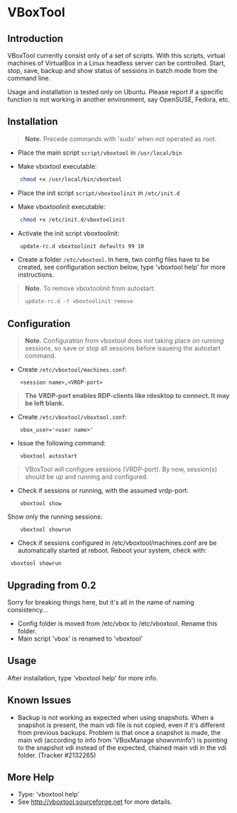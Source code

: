 VBoxTool
========

## Introduction
VBoxTool currently consist only of a set of scripts. With this scripts, virtual
machines of VirtualBox in a Linux headless server can be controlled. Start,
stop, save, backup and show status of sessions in batch mode from the command
line.

Usage and installation is tested only on Ubuntu. Please report if a specific 
function is not working in another environment, say OpenSUSE, Fedora, etc.

## Installation

> **Note.** Precede commands with 'sudo' when not operated as root.

* Place the main script `script/vboxtool` in `/usr/local/bin`

* Make vboxtool executable: 
```bash
    chmod +x /usr/local/bin/vboxtool
```

* Place the init script `script/vboxtoolinit` in `/etc/init.d`

* Make vboxtoolinit executable: 
```bash
    chmod +x /etc/init.d/vboxtoolinit
```
  
* Activate the init script vboxtoolinit:
```bash
    update-rc.d vboxtoolinit defaults 99 10
```
  
* Create a folder `/etc/vboxtool`. In here, two config files have to be
  created, see configuration section below, type 'vboxtool help' for more
instructions.
  
> **Note.** To remove vboxtoolinit from autostart:
> ```bash
> update-rc.d -f vboxtoolinit remove
> ```

## Configuration

> **Note.** Configuration from vboxtool does *not* taking place on *running*
> sessions, so save or stop all sessions before issueing the autostart command.

* Create `/etc/vboxtool/machines.conf`:
```
    <session name>,<VRDP-port>
```

> **The VRDP-port enables RDP-clients like rdesktop to connect. It may be
    left blank.**

* Create `/etc/vboxtool/vboxtool.conf`:
```
    vbox_user='<user name>'
```

* Issue the following command:
```
    vboxtool autostart
```

> VBoxTool will configure sessions (VRDP-port). By now, session(s) should
> be up and running and configured.

* Check if sessions or running, with the assumed vrdp-port:
```
    vboxtool show 
```

  Show only the running sessions:
```
    vboxtool showrun
```

* Check if sessions configured in /etc/vboxtool/machines.conf are be
  automatically started at reboot. Reboot your system, check with:
```
 vboxtool showrun
```

## Upgrading from 0.2

Sorry for breaking things here, but it's all in the name of naming
consistency...

* Config folder is moved from /etc/vbox to /etc/vboxtool. Rename this folder.
* Main script 'vbox' is renamed to 'vboxtool'

## Usage

After installation, type 'vboxtool help' for more info.

## Known Issues

- Backup is not working as expected when using snapshots. When a snapshot is 
  present, the main vdi file is not copied, even if it's different from 
  previous backups. Problem is that once a snapshot is made, the main vdi 
  (according to info from 'VBoxManage showvminfo') is pointing to the snapshot 
  vdi instead of the expected, chained main vdi in the vdi folder.
  (Tracker #2132265)

## More Help

- Type: 'vboxtool help'
- See http://vboxtool.sourceforge.net for more details.    
